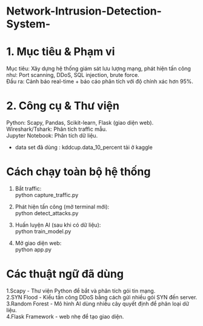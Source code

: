 # Network-Intrusion-Detection-System-

# 1. Mục tiêu & Phạm vi
Mục tiêu: Xây dựng hệ thống giám sát lưu lượng mạng, phát hiện tấn công như: Port scanning, DDoS, SQL injection, brute force.</br>
Đầu ra: Cảnh báo real-time + báo cáo phân tích với độ chính xác hơn 95%. </br>

# 2. Công cụ & Thư viện
Python: Scapy, Pandas, Scikit-learn, Flask (giao diện web).</br>
Wireshark/Tshark: Phân tích traffic mẫu.</br>
Jupyter Notebook: Phân tích dữ liệu.</br>


* data set đã dùng : kddcup.data_10_percent tải ở kaggle </br>
# Cách chạy toàn bộ hệ thống 
1. Bắt traffic:</br>
python capture_traffic.py</br>

2. Phát hiện tấn công (mở terminal mới):</br>
python detect_attacks.py</br>

3. Huấn luyện AI (sau khi có dữ liệu):</br>
python train_model.py</br>

4. Mở giao diện web:</br>
python app.py</br>

# Các thuật ngữ đã dùng 
1.Scapy -	Thư viện Python để bắt và phân tích gói tin mạng.</br>
2.SYN Flood -	Kiểu tấn công DDoS bằng cách gửi nhiều gói SYN đến server.</br>
3.Random Forest - 	Mô hình AI dùng nhiều cây quyết định để phân loại dữ liệu.</br>
4.Flask	Framework -  web nhẹ để tạo giao diện.</br>
